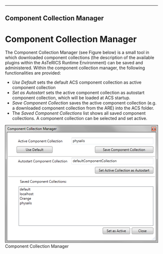   
---
Component Collection Manager
---

# Component Collection Manager

The Component Collection Manager (see Figure below) is a small tool in which downloaded component collections (the description of the available plugins within the AsTeRICS Runtime Environment) can be saved and administered. Within the component collection manager, the following functionalities are provided:

*   _Use Default_ sets the default ACS component collection as active component collection
*   _Set as Autostart_ sets the active component collection as autostart component collection, which will be loaded at ACS startup.
*   _Save Component Collection_ saves the active component collection (e.g. a downloaded component collection from the ARE) into the ACS folder.
*   The _Saved Component Collections_ list shows all saved component collections. A component collection can be selected and set active.

![Bundle Manager](img/Bundle-Manager.png "Bundle Manager")  
Component Collection Manager